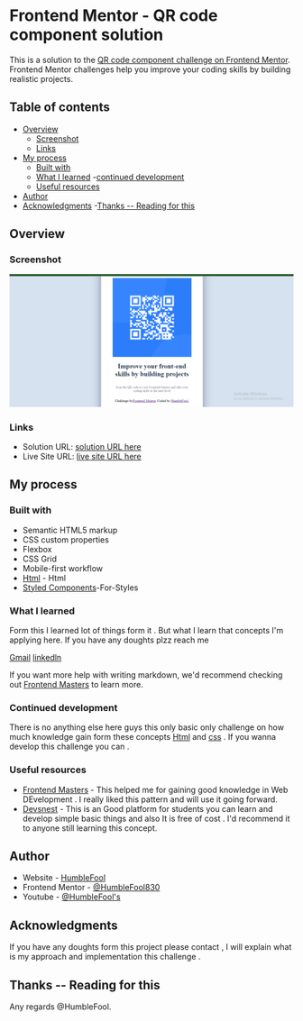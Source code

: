 # Frontend Mentor - QR code component solution

This is a solution to the [QR code component challenge on Frontend Mentor](https://www.frontendmentor.io/challenges/qr-code-component-iux_sIO_H). Frontend Mentor challenges help you improve your coding skills by building realistic projects. 

## Table of contents

- [Overview](#overview)
  - [Screenshot](#screenshot)
  - [Links](#links)
- [My process](#my-process)
  - [Built with](#built-with)
  - [What I learned](#what-i-learned)
  -[continued development](#continued-development)
  - [Useful resources](#useful-resources)
- [Author](#author)
- [Acknowledgments](#acknowledgments)
-[Thanks -- Reading for this ](#thanks----reading-for-this)


## Overview

### Screenshot

![ScreenShot](https://github.com/HumbleFool830/Qr-code-component-solution/blob/main/images/Screenshot%20(29).png)


### Links

- Solution URL: [solution URL here]()
- Live Site URL: [live site URL here]()


## My process

### Built with

- Semantic HTML5 markup
- CSS custom properties
- Flexbox
- CSS Grid
- Mobile-first workflow
- [Html](https://htmlreference.io/) - Html
- [Styled Components](https://styled-components.com/)-For-Styles


### What I learned

Form this I learned lot of things form it . But what I learn that concepts I'm applying here. If you have any doughts plzz reach me 


[Gmail](sunilkatta830@gmail.com)
[linkedln](https://www.linkedin.com/in/humble-fool-61247b241/)



If you want more help with writing markdown, we'd recommend checking out [Frontend Masters](https://frontendmasters.com/) to learn more.


### Continued development

There is no anything else here guys this only basic only challenge on how much knowledge gain form these concepts [Html](https://htmlreference.io) and [css](https://styled-components.com/) . If you wanna develop this challenge you can .


### Useful resources

- [Frontend Masters](https://frontendmasters.com/) - This helped me for gaining good knowledge in Web DEvelopment . I really liked this pattern and will use it going forward.
- [Devsnest](https://www.Devsnest.in) - This is an Good platform for students you can learn and develop simple basic things and also It is free of cost . I'd recommend it to anyone still learning this concept.



## Author

- Website - [HumbleFool](https://www.linkedin.com/in/humble-fool-61247b241/)
- Frontend Mentor - [@HumbleFool830](https://www.frontendmentor.io/profile/HumbleFool830)
- Youtube - [@HumbleFool's](https://www.youtube.com/channel/UC5xHbfOO3MGoqvEazLygK5g)



## Acknowledgments


If you have any doughts form this project please contact , I will explain what is my approach and implementation this challenge .


## Thanks -- Reading for this 

Any regards 
@HumbleFool.
